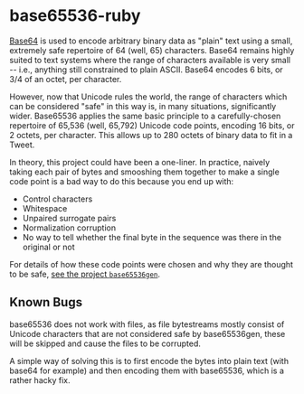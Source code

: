 # base65536-ruby

[Base64](https://en.wikipedia.org/wiki/Base64) is used to encode arbitrary binary data as "plain"
text using a small, extremely safe repertoire of 64 (well, 65) characters. Base64 remains highly
suited to text systems where the range of characters available is very small -- i.e., anything
still constrained to plain ASCII. Base64 encodes 6 bits, or 3/4 of an octet, per character.

However, now that Unicode rules the world, the range of characters which can be considered "safe"
in this way is, in many situations, significantly wider. Base65536 applies the same basic
principle to a carefully-chosen repertoire of 65,536 (well, 65,792) Unicode code points, encoding
16 bits, or 2 octets, per character. This allows up to 280 octets of binary data to fit in a
Tweet.

In theory, this project could have been a one-liner. In practice, naively taking each pair of
bytes and smooshing them together to make a single code point is a bad way to do this because you
end up with:

* Control characters
* Whitespace
* Unpaired surrogate pairs
* Normalization corruption
* No way to tell whether the final byte in the sequence was there in the original or not

For details of how these code points were chosen and why they are thought to be safe,
[see the project `base65536gen`](https://github.com/ferno/base65536gen).

## Known Bugs

base65536 does not work with files, as file bytestreams mostly consist of Unicode characters that
are not considered safe by base65536gen, these will be skipped and cause the files to be corrupted.

A simple way of solving this is to first encode the bytes into plain text (with base64 for example)
and then encoding them with base65536, which is a rather hacky fix.
